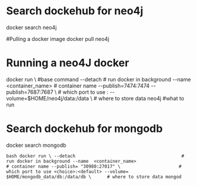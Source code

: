 # Search dockehub for neo4j
 docker search neo4j

#Pulling a docker image
docker pull neo4j

# Running a neo4J docker
docker run \                                        #base command
    --detach                                        # run docker in background
    --name  <container_name>                                  # container name
    --publish=7474:7474 --publish=7687:7687 \       # which port to use <choice>:<default>
    --volume=$HOME/neo4j/data:/data \               # where to store data
    neo4j                                           #what to run


# Search dockehub for mongodb
 docker search mongodb


`` bash
docker run \
    --detach                                        # run docker in background
    --name  <container_name>                        # container name
    --publish= "30980:27017" \                      # which port to use <choice>:<default>
    --volume= $HOME/mongodb_data/db:/data/db \      # where to store data
    mongod
``


